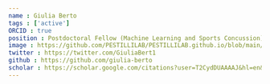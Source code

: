 ```yaml
---
name : Giulia Berto
tags : ['active']
ORCID : true
position : Postdoctoral Fellow (Machine Learning and Sports Concussion)
image : https://github.com/PESTILLILAB/PESTILLILAB.github.io/blob/main/static/img/giulia3.png
twitter : https://twitter.com/GiuliaBert1
github : https://github.com/giulia-berto
scholar : https://scholar.google.com/citations?user=T2CydDUAAAAJ&hl=en&oi=ao
---
```

